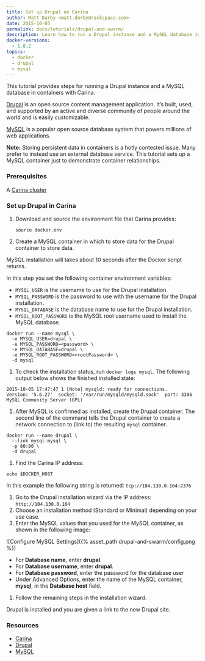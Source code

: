 ```yaml
---
title: Set up Drupal on Carina
author: Matt Darby <matt.darby@rackspace.com>
date: 2015-10-05
permalink: docs/tutorials/drupal-and-swarm/
description: Learn how to run a Drupal instance and a MySQL database in containers with Carina
docker-versions:
  - 1.8.2
topics:
  - docker
  - drupal
  - mysql
---
```


This tutorial provides steps for running a Drupal instance and a MySQL database in containers with Carina.

[Drupal](drupal.org) is an open source content management application. It’s built, used, and supported by an active and diverse community of people around the world and is easily customizable.

[MySQL](mysql.com) is a popular open source database system that powers millions of web applications.

**Note:** Storing persistent data in containers is a hotly contested issue. Many prefer to instead use an external database service. This tutorial sets up a MySQL container just to demonstrate container relationships.

### Prerequisites

A [Carina cluster](app.getcarina.com.rackspace.com)

### Set up Drupal in Carina

1. Download and source the environment file that Carina provides:

    `source docker.env`

1. Create a MySQL container in which to store data for the Drupal container to store data.

  MySQL installation will takes about 10 seconds after the Docker script returns.

  In this step you set the following container environment variables:
  * `MYSQL_USER` is the username to use for the Drupal installation.
  * `MYSQL_PASSWORD` is the password to use with the username for the Drupal installation.
  * `MYSQL_DATABASE` is the database name to use for the Drupal installation.
  * `MYSQL_ROOT_PASSWORD` is the MySQL root username used to install the MySQL database.

  ```
  docker run --name mysql \
    -e MYSQL_USER=drupal \
    -e MYSQL_PASSWORD=<password> \
    -e MYSQL_DATABASE=drupal \
    -e MYSQL_ROOT_PASSWORD=<rootPassword> \
    -d mysql
  ```

1. To check the installation status, run `docker logs mysql`. The following output below shows the finished installed state:

  ```
  2015-10-05 17:47:47 1 [Note] mysqld: ready for connections.
  Version: '5.6.27'  socket: '/var/run/mysqld/mysqld.sock'  port: 3306  MySQL Community Server (GPL)
  ```

1. After MySQL is confirmed as installed, create the Drupal container. The second line of the command tells the Drupal container to create a network connection to (link to) the resulting `mysql` container.

  ```
  docker run --name drupal \
    --link mysql:mysql \
    -p 80:80 \
    -d drupal
  ```

1. Find the Carina IP address:

  `echo $DOCKER_HOST`

  In this example the following string is returned: `tcp://104.130.0.164:2376`

1. Go to the Drupal installation wizard via the IP address: `http://104.130.0.164`
1. Choose an installation method (Standard or Minimal) depending on your use case.
1. Enter the MySQL values that you used for the MySQL container, as shown in the following image:

  ![Configure MySQL Settings]({% asset_path drupal-and-swarm/config.png %})

  * For **Database name**, enter **drupal**.
  * For **Database username**, enter **drupal**.
  * For **Database password**, enter the password for the database user
  * Under Advanced Options, enter the name of the MySQL container, **mysql**, in the **Database host** field.


1. Follow the remaining steps in the installation wizard.

Drupal is installed and you are given a link to the new Drupal site.

### Resources

* [Carina](app.getcarina.com.rackspace.com)
* [Drupal](drupal.org)
* [MySQL](mysql.com)
